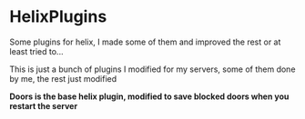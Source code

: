 # HelixPlugins
Some plugins for helix, I made some of them and improved the rest or at least tried to...

This is just a bunch of plugins I modified for my servers, some of them done by me, the rest just modified

**Doors is the base helix plugin, modified to save blocked doors when you restart the server**
